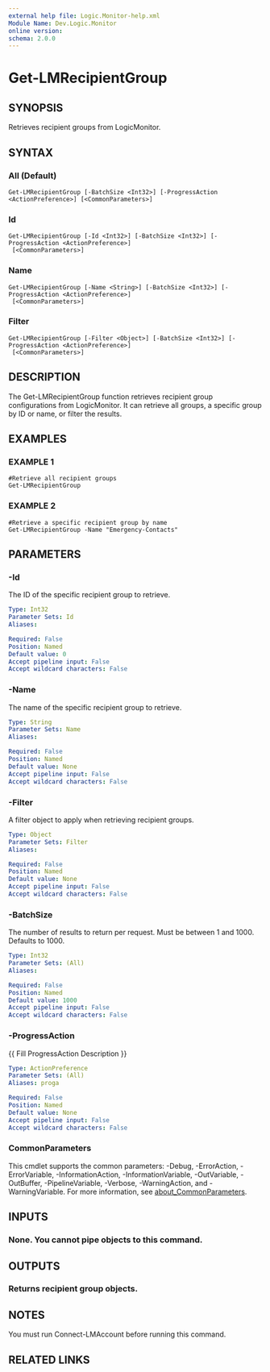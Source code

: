 ```yaml
---
external help file: Logic.Monitor-help.xml
Module Name: Dev.Logic.Monitor
online version:
schema: 2.0.0
---
```


# Get-LMRecipientGroup

## SYNOPSIS
Retrieves recipient groups from LogicMonitor.

## SYNTAX

### All (Default)
```
Get-LMRecipientGroup [-BatchSize <Int32>] [-ProgressAction <ActionPreference>] [<CommonParameters>]
```

### Id
```
Get-LMRecipientGroup [-Id <Int32>] [-BatchSize <Int32>] [-ProgressAction <ActionPreference>]
 [<CommonParameters>]
```

### Name
```
Get-LMRecipientGroup [-Name <String>] [-BatchSize <Int32>] [-ProgressAction <ActionPreference>]
 [<CommonParameters>]
```

### Filter
```
Get-LMRecipientGroup [-Filter <Object>] [-BatchSize <Int32>] [-ProgressAction <ActionPreference>]
 [<CommonParameters>]
```

## DESCRIPTION
The Get-LMRecipientGroup function retrieves recipient group configurations from LogicMonitor.
It can retrieve all groups, a specific group by ID or name, or filter the results.

## EXAMPLES

### EXAMPLE 1
```
#Retrieve all recipient groups
Get-LMRecipientGroup
```

### EXAMPLE 2
```
#Retrieve a specific recipient group by name
Get-LMRecipientGroup -Name "Emergency-Contacts"
```

## PARAMETERS

### -Id
The ID of the specific recipient group to retrieve.

```yaml
Type: Int32
Parameter Sets: Id
Aliases:

Required: False
Position: Named
Default value: 0
Accept pipeline input: False
Accept wildcard characters: False
```

### -Name
The name of the specific recipient group to retrieve.

```yaml
Type: String
Parameter Sets: Name
Aliases:

Required: False
Position: Named
Default value: None
Accept pipeline input: False
Accept wildcard characters: False
```

### -Filter
A filter object to apply when retrieving recipient groups.

```yaml
Type: Object
Parameter Sets: Filter
Aliases:

Required: False
Position: Named
Default value: None
Accept pipeline input: False
Accept wildcard characters: False
```

### -BatchSize
The number of results to return per request.
Must be between 1 and 1000.
Defaults to 1000.

```yaml
Type: Int32
Parameter Sets: (All)
Aliases:

Required: False
Position: Named
Default value: 1000
Accept pipeline input: False
Accept wildcard characters: False
```

### -ProgressAction
{{ Fill ProgressAction Description }}

```yaml
Type: ActionPreference
Parameter Sets: (All)
Aliases: proga

Required: False
Position: Named
Default value: None
Accept pipeline input: False
Accept wildcard characters: False
```

### CommonParameters
This cmdlet supports the common parameters: -Debug, -ErrorAction, -ErrorVariable, -InformationAction, -InformationVariable, -OutVariable, -OutBuffer, -PipelineVariable, -Verbose, -WarningAction, and -WarningVariable. For more information, see [about_CommonParameters](http://go.microsoft.com/fwlink/?LinkID=113216).

## INPUTS

### None. You cannot pipe objects to this command.
## OUTPUTS

### Returns recipient group objects.
## NOTES
You must run Connect-LMAccount before running this command.

## RELATED LINKS

